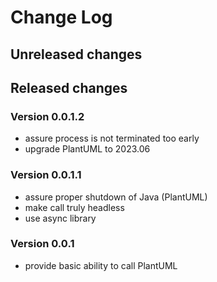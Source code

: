 # Change Log

## Unreleased changes

## Released changes

### Version 0.0.1.2

- assure process is not terminated too early
- upgrade PlantUML to 2023.06

### Version 0.0.1.1

- assure proper shutdown of Java (PlantUML)
- make call truly headless
- use async library

### Version 0.0.1

- provide basic ability to call PlantUML
